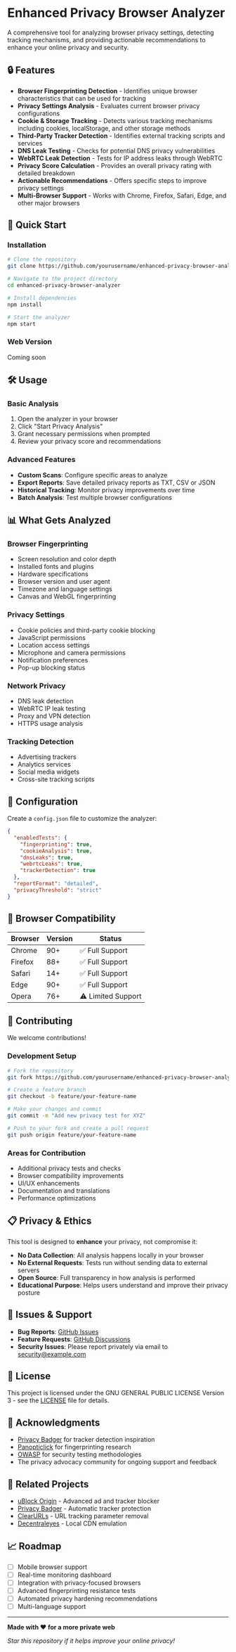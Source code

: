 # Enhanced Privacy Browser Analyzer

A comprehensive tool for analyzing browser privacy settings, detecting tracking mechanisms, and providing actionable recommendations to enhance your online privacy and security.

## 🔒 Features

- **Browser Fingerprinting Detection** - Identifies unique browser characteristics that can be used for tracking
- **Privacy Settings Analysis** - Evaluates current browser privacy configurations
- **Cookie & Storage Tracking** - Detects various tracking mechanisms including cookies, localStorage, and other storage methods
- **Third-Party Tracker Detection** - Identifies external tracking scripts and services
- **DNS Leak Testing** - Checks for potential DNS privacy vulnerabilities
- **WebRTC Leak Detection** - Tests for IP address leaks through WebRTC
- **Privacy Score Calculation** - Provides an overall privacy rating with detailed breakdown
- **Actionable Recommendations** - Offers specific steps to improve privacy settings
- **Multi-Browser Support** - Works with Chrome, Firefox, Safari, Edge, and other major browsers

## 🚀 Quick Start

### Installation

```bash
# Clone the repository
git clone https://github.com/yourusername/enhanced-privacy-browser-analyzer.git

# Navigate to the project directory
cd enhanced-privacy-browser-analyzer

# Install dependencies
npm install

# Start the analyzer
npm start
```

### Web Version

Coming soon

## 🛠️ Usage

### Basic Analysis

1. Open the analyzer in your browser
2. Click "Start Privacy Analysis"
3. Grant necessary permissions when prompted
4. Review your privacy score and recommendations

### Advanced Features

- **Custom Scans**: Configure specific areas to analyze
- **Export Reports**: Save detailed privacy reports as TXT, CSV or JSON
- **Historical Tracking**: Monitor privacy improvements over time
- **Batch Analysis**: Test multiple browser configurations

## 📊 What Gets Analyzed

### Browser Fingerprinting
- Screen resolution and color depth
- Installed fonts and plugins
- Hardware specifications
- Browser version and user agent
- Timezone and language settings
- Canvas and WebGL fingerprinting

### Privacy Settings
- Cookie policies and third-party cookie blocking
- JavaScript permissions
- Location access settings
- Microphone and camera permissions
- Notification preferences
- Pop-up blocking status

### Network Privacy
- DNS leak detection
- WebRTC IP leak testing
- Proxy and VPN detection
- HTTPS usage analysis

### Tracking Detection
- Advertising trackers
- Analytics services
- Social media widgets
- Cross-site tracking scripts

## 🔧 Configuration

Create a `config.json` file to customize the analyzer:

```json
{
  "enabledTests": {
    "fingerprinting": true,
    "cookieAnalysis": true,
    "dnsLeaks": true,
    "webrtcLeaks": true,
    "trackerDetection": true
  },
  "reportFormat": "detailed",
  "privacyThreshold": "strict"
}
```

## 📱 Browser Compatibility

| Browser | Version | Status |
|---------|---------|--------|
| Chrome | 90+ | ✅ Full Support |
| Firefox | 88+ | ✅ Full Support |
| Safari | 14+ | ✅ Full Support |
| Edge | 90+ | ✅ Full Support |
| Opera | 76+ | ⚠️ Limited Support |

## 🤝 Contributing

We welcome contributions!

### Development Setup

```bash
# Fork the repository
git fork https://github.com/yourusername/enhanced-privacy-browser-analyzer.git

# Create a feature branch
git checkout -b feature/your-feature-name

# Make your changes and commit
git commit -m "Add new privacy test for XYZ"

# Push to your fork and create a pull request
git push origin feature/your-feature-name
```

### Areas for Contribution

- Additional privacy tests and checks
- Browser compatibility improvements
- UI/UX enhancements
- Documentation and translations
- Performance optimizations

## 📋 Privacy & Ethics

This tool is designed to **enhance** your privacy, not compromise it:

- **No Data Collection**: All analysis happens locally in your browser
- **No External Requests**: Tests run without sending data to external servers
- **Open Source**: Full transparency in how analysis is performed
- **Educational Purpose**: Helps users understand and improve their privacy posture

## 🐛 Issues & Support

- **Bug Reports**: [GitHub Issues](https://github.com/yourusername/enhanced-privacy-browser-analyzer/issues)
- **Feature Requests**: [GitHub Discussions](https://github.com/yourusername/enhanced-privacy-browser-analyzer/discussions)
- **Security Issues**: Please report privately via email to security@example.com

## 📜 License

This project is licensed under the GNU GENERAL PUBLIC LICENSE Version 3 - see the [LICENSE](LICENSE) file for details.

## 🙏 Acknowledgments

- [Privacy Badger](https://privacybadger.org/) for tracker detection inspiration
- [Panopticlick](https://panopticlick.eff.org/) for fingerprinting research
- [OWASP](https://owasp.org/) for security testing methodologies
- The privacy advocacy community for ongoing support and feedback

## 🔗 Related Projects

- [uBlock Origin](https://github.com/gorhill/uBlock) - Advanced ad and tracker blocker
- [Privacy Badger](https://github.com/EFForg/privacybadger) - Automatic tracker protection
- [ClearURLs](https://github.com/ClearURLs/Addon) - URL tracking parameter removal
- [Decentraleyes](https://github.com/Synzvato/decentraleyes) - Local CDN emulation

## 📈 Roadmap

- [ ] Mobile browser support
- [ ] Real-time monitoring dashboard
- [ ] Integration with privacy-focused browsers
- [ ] Advanced fingerprinting resistance tests
- [ ] Automated privacy hardening recommendations
- [ ] Multi-language support

---

**Made with ❤️ for a more private web**

*Star this repository if it helps improve your online privacy!*
